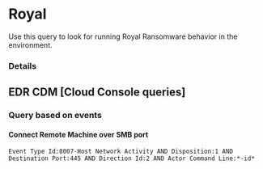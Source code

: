 # Royal

Use this query to look for running Royal Ransomware behavior in the environment.

### Details

## EDR CDM [Cloud Console queries]

### Query based on events

#### Connect Remote Machine over SMB port
```
Event Type Id:8007-Host Network Activity AND Disposition:1 AND Destination Port:445 AND Direction Id:2 AND Actor Command Line:*-id*

```